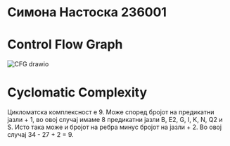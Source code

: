 # Симона Настоска 236001
# Control Flow Graph
![CFG drawio](https://github.com/user-attachments/assets/5969d400-0764-4ced-81d9-8069475307dd)
# Cyclomatic Complexity
   Цикломатска комплексност е 9.
   Може според бројот на предикатни јазли + 1, во овој случај имаме 8 предикатни јазли B, E2, G, I, K, N, Q2 и S.
   Исто така може и бројот на ребра минус бројот на јазли + 2. Во овој случај 34 - 27 + 2 = 9.
